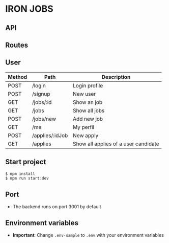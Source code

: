 # IRON JOBS 
## API


## Routes
## User
| Method    | Path              | Description                                           |
| ------    | ----------------  | ---------------------------------------------------   | 
|POST       | /login            | Login profile                                         | 
|POST       | /signup           | New user                                              |
|GET        | /jobs/:id         | Show an job                                           |
|GET        | /jobs             | Show all jobs                                         |
|POST       | /jobs/new         | Add new job                                           |
|GET        | /me               | My perfil                                             |
|POST       | /applies/:idJob   | New apply                                             |
|GET        | /applies          | Show all applies of a user candidate                  |


## Start project
```javascript
$ npm install
$ npm run start:dev
```


## Port
- The backend runs on port 3001 by default


## Environment variables
- **Important**: Change `.env-sample` to `.env` with your environment variables

